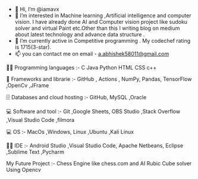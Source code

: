 - 👋 Hi, I’m @iamavx
- 👀 I’m interested in Machine learning ,Artificial intelligence and computer vision. I have already done AI and Computer vision project like sudoku solver and    virtual Paint etc.Other than this I writing blog on medium about latest technology and advance data structure .
- 🌱 I’m currently active in Competitive programming . My codechef rating is 1715(3-star).
- 📫 you can contact  me on email - a.abhishek58011@gmail.com




👨‍💻 Programming languages :-
C Java Python HTML CSS c++


🧰 Frameworks and librarie :-
GitHub , Actions , NumPy, Pandas, TensorFlow ,OpenCv ,JFrame


🗄️ Databases and cloud hosting :-
GitHub,  MySQL ,Oracle


💻 Software and tool :-
 Git ,Google Sheets,  OBS Studio ,Stack Overflow ,Visual Studio Code ,filmora
 

💻 OS :- 
MacOs ,Windows, Linux ,Ubuntu ,Kali Linux


👨‍💻 IDE :- 
Android Studio ,Visual Studio Code, Apache Netbeans, Eclipse  ,Sublime Text ,Pycharm


My Future Project :- Chess Engine like chess.com  and AI Rubic Cube solver Using Opencv

